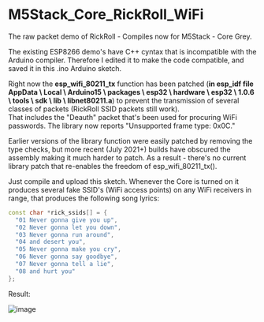 # M5Stack_Core_RickRoll_WiFi
The raw packet demo of RickRoll - Compiles now for M5Stack - Core Grey.

The existing ESP8266 demo's have C++ cyntax that is incompatible with the Arduino compiler. Therefore I edited it to make the code compatible, and saved it in this .ino Arduino sketch.

Right now the **esp_wifi_80211_tx** function has been patched (**in esp_idf file AppData \ Local \ Arduino15 \ packages \ esp32 \ hardware \ esp32 \ 1.0.6 \ tools \ sdk \ lib \ libnet80211.a**) to prevent the transmission of several classes of packets (RickRoll SSID packets still work).           
That includes the "Deauth" packet that's been used for procuring WiFi passwords. The library now reports "Unsupported frame type: 0x0C."

Earlier versions of the library function were easily patched by removing the type checks, but more recent (July 2021+) builds have obscured the assembly making it much harder to patch. As a result - there's no current library patch that re-enables the freedom of esp_wifi_80211_tx().

Just compile and upload this sketch. Whenever the Core is turned on it produces several fake SSID's (WiFi access points) on any WiFi receivers in range, that produces the following song lyrics:
```cpp
const char *rick_ssids[] = {        
  "01 Never gonna give you up",          
  "02 Never gonna let you down",       
  "03 Never gonna run around",        
  "04 and desert you",        
  "05 Never gonna make you cry",       
  "06 Never gonna say goodbye",       
  "07 Never gonna tell a lie",       
  "08 and hurt you"           
};        
``` 


Result:

![image](https://user-images.githubusercontent.com/1586332/128974953-7aab9497-ff96-4761-b16c-dd7489ba07ce.png)
